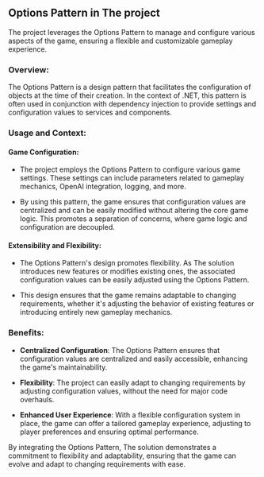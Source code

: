 ## Options Pattern in The project

The project leverages the Options Pattern to manage and configure various aspects of the game, ensuring a flexible and customizable gameplay experience.

### Overview:
The Options Pattern is a design pattern that facilitates the configuration of objects at the time of their creation. In the context of .NET, this pattern is often used in conjunction with dependency injection to provide settings and configuration values to services and components.

### Usage and Context:

#### Game Configuration:
- The project employs the Options Pattern to configure various game settings. These settings can include parameters related to gameplay mechanics, OpenAI integration, logging, and more.
  
- By using this pattern, the game ensures that configuration values are centralized and can be easily modified without altering the core game logic. This promotes a separation of concerns, where game logic and configuration are decoupled.

#### Extensibility and Flexibility:
- The Options Pattern's design promotes flexibility. As The solution introduces new features or modifies existing ones, the associated configuration values can be easily adjusted using the Options Pattern.
  
- This design ensures that the game remains adaptable to changing requirements, whether it's adjusting the behavior of existing features or introducing entirely new gameplay mechanics.

### Benefits:
- **Centralized Configuration**: The Options Pattern ensures that configuration values are centralized and easily accessible, enhancing the game's maintainability.
  
- **Flexibility**: The project can easily adapt to changing requirements by adjusting configuration values, without the need for major code overhauls.
  
- **Enhanced User Experience**: With a flexible configuration system in place, the game can offer a tailored gameplay experience, adjusting to player preferences and ensuring optimal performance.

By integrating the Options Pattern, The solution demonstrates a commitment to flexibility and adaptability, ensuring that the game can evolve and adapt to changing requirements with ease.
